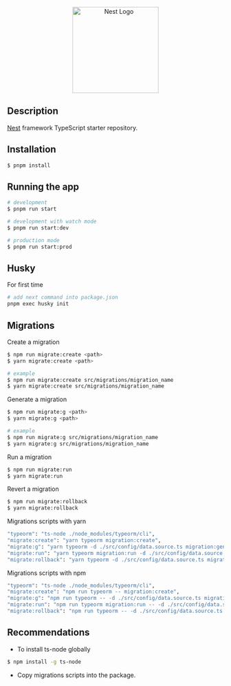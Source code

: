 <p align="center">
  <a href="http://nestjs.com/" target="blank"><img src="https://nestjs.com/img/logo-small.svg" width="200" alt="Nest Logo" /></a>
</p>

[circleci-image]: https://img.shields.io/circleci/build/github/nestjs/nest/master?token=abc123def456
[circleci-url]: https://circleci.com/gh/nestjs/nest

## Description

[Nest](https://github.com/nestjs/nest) framework TypeScript starter repository.

## Installation

```bash
$ pnpm install
```

## Running the app

```bash
# development
$ pnpm run start

# development with watch mode
$ pnpm run start:dev

# production mode
$ pnpm run start:prod
```

## Husky

For first time

```bash
# add next command into package.json
pnpm exec husky init
```

## Migrations

Create a migration

```bash
$ npm run migrate:create <path>
$ yarn migrate:create <path>

# example
$ npm run migrate:create src/migrations/migration_name
$ yarn migrate:create src/migrations/migration_name
```

Generate a migration

```bash
$ npm run migrate:g <path>
$ yarn migrate:g <path>

# example
$ npm run migrate:g src/migrations/migration_name
$ yarn migrate:g src/migrations/migration_name

```

Run a migration

```bash
$ npm run migrate:run
$ yarn migrate:run
```

Revert a migration

```bash
$ npm run migrate:rollback
$ yarn migrate:rollback
```

Migrations scripts with yarn

```bash
"typeorm": "ts-node ./node_modules/typeorm/cli",
"migrate:create": "yarn typeorm migration:create",
"migrate:g": "yarn typeorm -d ./src/config/data.source.ts migration:generate",
"migrate:run": "yarn typeorm migration:run -d ./src/config/data.source.ts",
"migrate:rollback": "yarn typeorm -d ./src/config/data.source.ts migration:revert"
```

Migrations scripts with npm

```bash
"typeorm": "ts-node ./node_modules/typeorm/cli",
"migrate:create": "npm run typeorm -- migration:create",
"migrate:g": "npm run typeorm -- -d ./src/config/data.source.ts migration:generate",
"migrate:run": "npm run typeorm migration:run -- -d ./src/config/data.source.ts",
"migrate:rollback": "npm run typeorm -- -d ./src/config/data.source.ts migration:revert"
```

## Recommendations

- To install ts-node globally

```bash
$ npm install -g ts-node
```

- Copy migrations scripts into the package.
